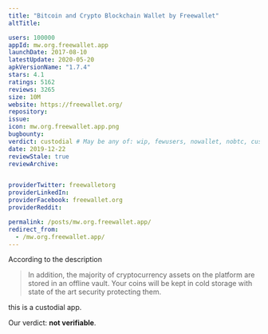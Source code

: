 ```yaml
---
title: "Bitcoin and Crypto Blockchain Wallet by Freewallet"
altTitle: 

users: 100000
appId: mw.org.freewallet.app
launchDate: 2017-08-10
latestUpdate: 2020-05-20
apkVersionName: "1.7.4"
stars: 4.1
ratings: 5162
reviews: 3265
size: 10M
website: https://freewallet.org/
repository: 
issue: 
icon: mw.org.freewallet.app.png
bugbounty: 
verdict: custodial # May be any of: wip, fewusers, nowallet, nobtc, custodial, nosource, nonverifiable, verifiable, bounty, defunct
date: 2019-12-22
reviewStale: true
reviewArchive:


providerTwitter: freewalletorg
providerLinkedIn: 
providerFacebook: freewallet.org
providerReddit: 

permalink: /posts/mw.org.freewallet.app/
redirect_from:
  - /mw.org.freewallet.app/
---
```



According to the description

> In addition, the majority of cryptocurrency assets on the platform are stored in an offline vault. Your coins will be kept in cold storage with state of the art security protecting them.

this is a custodial app.

Our verdict: **not verifiable**.
